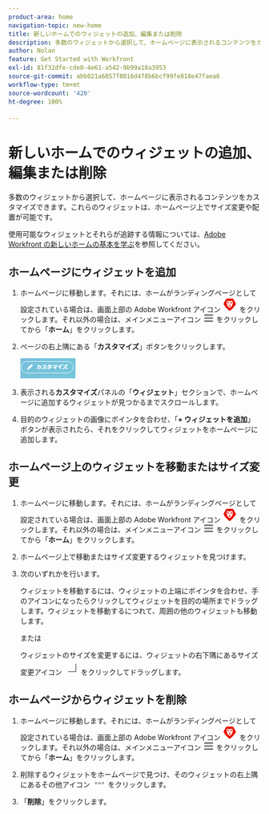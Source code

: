 ```yaml
---
product-area: home
navigation-topic: new-home
title: 新しいホームでのウィジェットの追加、編集または削除
description: 多数のウィジェットから選択して、ホームページに表示されるコンテンツをカスタマイズできます。これらのウィジェットは、ホームページ上でサイズ変更や配置が可能です。
author: Nolan
feature: Get Started with Workfront
exl-id: 81f32dfe-cde0-4e61-a542-9b99a18a3953
source-git-commit: abb021a6857f8016d4f8b6bcf99fe818e47faea6
workflow-type: tm+mt
source-wordcount: '420'
ht-degree: 100%

---
```


# 新しいホームでのウィジェットの追加、編集または削除

多数のウィジェットから選択して、ホームページに表示されるコンテンツをカスタマイズできます。これらのウィジェットは、ホームページ上でサイズ変更や配置が可能です。

使用可能なウィジェットとそれらが追跡する情報については、[Adobe Workfront の新しいホームの基本を学ぶ](/help/quicksilver/workfront-basics/using-home/new-home/get-started-with-new-home.md)を参照してください。

## ホームページにウィジェットを追加

1. ホームページに移動します。それには、ホームがランディングページとして設定されている場合は、画面上部の Adobe Workfront アイコン ![Adobe Workfront アイコン](../new-home/assets/home-icon-30x29.png) をクリックします。それ以外の場合は、メインメニューアイコン ![メインメニューアイコン](../new-home/assets/main-menu-icon-left-nav.png) をクリックしてから「**ホーム**」をクリックします。

1. ページの右上隅にある「**カスタマイズ**」ボタンをクリックします。

   ![「カスタマイズ」ボタン](../new-home/assets/customize-button.png)

1. 表示される&#x200B;**カスタマイズ**&#x200B;パネルの「**ウィジェット**」セクションで、ホームページに追加するウィジェットが見つかるまでスクロールします。

1. 目的のウィジェットの画像にポインタを合わせ、「**+ ウィジェットを追加**」ボタンが表示されたら、それをクリックしてウィジェットをホームページに追加します。

## ホームページ上のウィジェットを移動またはサイズ変更

1. ホームページに移動します。それには、ホームがランディングページとして設定されている場合は、画面上部の Adobe Workfront アイコン ![Adobe Workfront アイコン](../new-home/assets/home-icon-30x29.png) をクリックします。それ以外の場合は、メインメニューアイコン ![メインメニューアイコン](../new-home/assets/main-menu-icon-left-nav.png) をクリックしてから「**ホーム**」をクリックします。

1. ホームページ上で移動またはサイズ変更するウィジェットを見つけます。

1. 次のいずれかを行います。

   ウィジェットを移動するには、ウィジェットの上端にポインタを合わせ、手のアイコンになったらクリックしてウィジェットを目的の場所までドラッグします。ウィジェットを移動するにつれて、周囲の他のウィジェットも移動します。

   または

   ウィジェットのサイズを変更するには、ウィジェットの右下隅にあるサイズ変更アイコン ![サイズ変更アイコン](../new-home/assets/resize-icon.png) をクリックしてドラッグします。

## ホームページからウィジェットを削除

1. ホームページに移動します。それには、ホームがランディングページとして設定されている場合は、画面上部の Adobe Workfront アイコン ![Adobe Workfrontアイコン](../new-home/assets/home-icon-30x29.png) をクリックします。それ以外の場合は、メインメニューアイコン ![メインメニューアイコン](../new-home/assets/main-menu-icon-left-nav.png) をクリックしてから「**ホーム**」をクリックします。

1. 削除するウィジェットをホームページで見つけ、そのウィジェットの右上隅にあるその他アイコン ![その他アイコン](../new-home/assets/more-icon.png) をクリックします。

1. 「**削除**」をクリックします。

